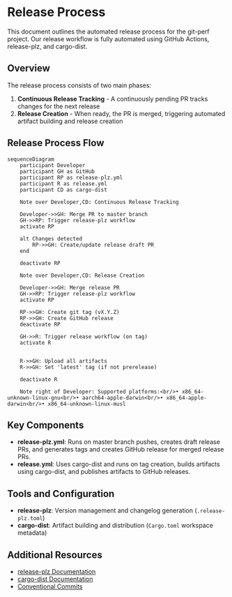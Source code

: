 # Release Process

This document outlines the automated release process for the git-perf project. Our release workflow is fully automated using GitHub Actions, release-plz, and cargo-dist.

## Overview

The release process consists of two main phases:
1. **Continuous Release Tracking** - A continuously pending PR tracks changes for the next release
2. **Release Creation** - When ready, the PR is merged, triggering automated artifact building and release creation

## Release Process Flow

```mermaid
sequenceDiagram
    participant Developer
    participant GH as GitHub
    participant RP as release-plz.yml
    participant R as release.yml
    participant CD as cargo-dist

    Note over Developer,CD: Continuous Release Tracking

    Developer->>GH: Merge PR to master branch
    GH->>RP: Trigger release-plz workflow
    activate RP
    
    alt Changes detected
        RP->>GH: Create/update release draft PR
    end
    
    deactivate RP

    Note over Developer,CD: Release Creation

    Developer->>GH: Merge release PR
    GH->>RP: Trigger release-plz workflow
    activate RP
    
    RP->>GH: Create git tag (vX.Y.Z)
    RP->>GH: Create GitHub release
    deactivate RP
    
    GH->>R: Trigger release workflow (on tag)
    activate R
    
    
    R->>GH: Upload all artifacts
    R->>GH: Set 'latest' tag (if not prerelease)
    
    deactivate R

    Note right of Developer: Supported platforms:<br/>• x86_64-unknown-linux-gnu<br/>• aarch64-apple-darwin<br/>• x86_64-apple-darwin<br/>• x86_64-unknown-linux-musl
```

## Key Components

- **release-plz.yml**: Runs on master branch pushes, creates draft release PRs, and generates tags and creates GitHub release for merged release PRs.
- **release.yml**: Uses cargo-dist and runs on tag creation, builds artifacts using cargo-dist, and publishes artifacts to GitHub releases.

## Tools and Configuration

- **release-plz**: Version management and changelog generation (`.release-plz.toml`)
- **cargo-dist**: Artifact building and distribution (`Cargo.toml` workspace metadata)

## Additional Resources

- [release-plz Documentation](https://github.com/MarcoIeni/release-plz)
- [cargo-dist Documentation](https://github.com/axodotdev/cargo-dist)
- [Conventional Commits](https://www.conventionalcommits.org/)
